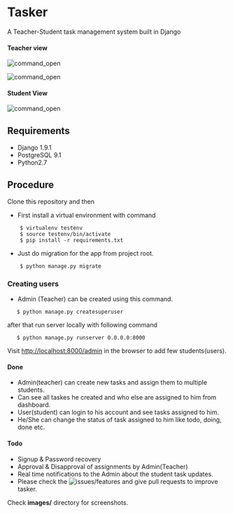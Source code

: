 # Tasker

A Teacher-Student task management system built in Django
#### Teacher view

![command_open](https://github.com/narenaryan/Tasker/raw/master/images/admin.png)

![command_open](https://github.com/narenaryan/Tasker/blob/master/images/addTask.png)


#### Student View

![command_open](https://github.com/narenaryan/Tasker/blob/master/images/student.png)

## Requirements

- Django 1.9.1
- PostgreSQL 9.1
- Python2.7

## Procedure

Clone this repository and then

- First install a virtual environment with command
```
    $ virtualenv testenv 
    $ source testenv/bin/activate
    $ pip install -r requirements.txt
```
- Just do migration for the app from project root.

```
    $ python manage.py migrate
```
### Creating users

- Admin (Teacher) can be created using this command. 
```
   $ python manage.py createsuperuser
```
after that run server locally with following command 
```
   $ python manage.py runserver 0.0.0.0:8000
```

Visit <http://localhost:8000/admin> in the browser to add few students(users).

#### Done 

- Admin(teacher) can create new tasks and assign them to multiple students.
- Can see all taskes he created and who else are assigned to him from dashboard.
- User(student) can login to his account and see tasks assigned to him.
- He/She can change the status of task assigned to him like todo, doing, done etc.

#### Todo

- Signup & Password recovery
- Approval & Disapproval of assignments by Admin(Teacher)
- Real time notifications to the Admin about the student task updates.
- Please check the ![issues/features](https://github.com/narenaryan/Tasker/issues) and give pull requests to improve tasker. 

Check <b>images/</b> directory for screenshots.
